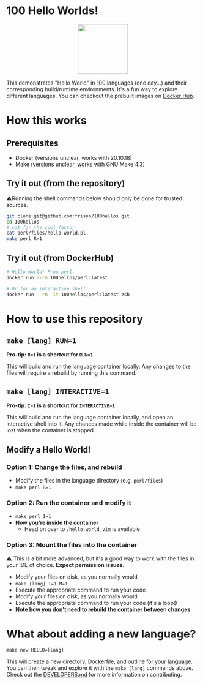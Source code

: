 # 100 Hello Worlds!

<p align="center">
<a href="https://hub.docker.com/r/100hellos" alt="DockerHub!">
    <img src="https://img.shields.io/badge/Hello%20World!-50_to_go-red"
        height="130"></a>
</p>

This demonstrates "Hello World" in 100 languages (one day...) and their corresponding build/runtime environments. It's a fun way to explore different languages. You can checkout the prebuilt images on [Docker Hub](https://hub.docker.com/r/100hellos).

# How this works

## Prerequisites
- Docker (versions unclear, works with 20.10.18)
- Make (versions unclear, works with GNU Make 4.3)

## Try it out (from the repository)

⚠️Running the shell commands below should only be done for trusted sources.
```bash
git clone git@github.com:frison/100hellos.git
cd 100hellos
# cat for the cool factor
cat perl/files/hello-world.pl
make perl R=1
```
## Try it out (from DockerHub)

```bash
# Hello World! From perl.
docker run --rm 100hellos/perl:latest

# Or for an interactive shell
docker run --rm -it 100hellos/perl:latest zsh
```

# How to use this repository
## `make [lang] RUN=1`

**Pro-tip: `R=1` is a shortcut for `RUN=1`**

This will build and run the language container locally. Any changes to the files will require a rebuild by running this command.

## `make [lang] INTERACTIVE=1`

**Pro-tip: `I=1` is a shortcut for `INTERACTIVE=1`**

This will build and run the language container locally, and open an interactive shell into it. Any chances made while inside the container will be lost when the container is stopped.

## Modify a Hello World!

### Option 1: Change the files, and rebuild

- Modify the files in the language directory (e.g. `perl/files`)
- `make perl R=1`

### Option 2: Run the container and modify it
- `make perl I=1`
- **Now you're inside the container**
  - Head on over to `/hello-world`, `vim` is available

### Option 3: Mount the files into the container
⚠️ This is a bit more advanced, but it's a good way to work with the files in your IDE of choice. **Expect permission issues.**
- Modify your files on disk, as you normally would
- `make [lang] I=1 M=1`
- Execute the appropriate command to run your code
- Modify your files on disk, as you normally would
- Execute the appropriate command to run your code (it's a loop!)
- **Note how you don't need to rebuild the container between changes**


# What about adding a new language?

`make new HELLO=[lang]`

This will create a new directory, Dockerfile, and outline for your language. You can then tweak and explore it with the `make [lang]` commands above. Check out the [DEVELOPERS.md](./DEVELOPERS.md) for more information on contributing.


